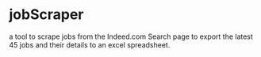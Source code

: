 # jobScraper
a tool to scrape jobs from the Indeed.com Search page to export the latest 45 jobs and their details to an excel spreadsheet.
